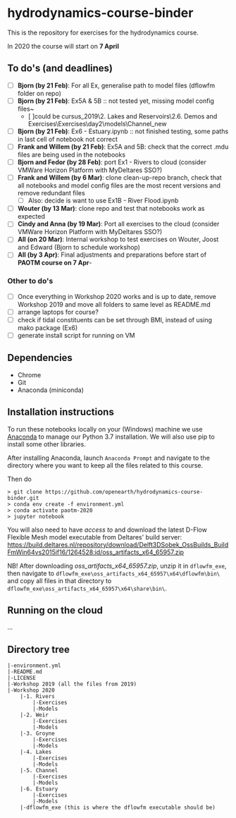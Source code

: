 # hydrodynamics-course-binder

This is the repository for exercises for the hydrodynamics course.

In 2020 the course will start on **7 April**

## To do's (and deadlines)
- [ ] **Bjorn (by 21 Feb)**: For all Ex, generalise path to model files (dflowfm folder on repo)
- [ ] **Bjorn (by 21 Feb)**: Ex5A & 5B :: not tested yet, missing model config files~
	- [ ]could be cursus_2019\2. Lakes and Reservoirs\2.6. Demos and Exercises\Exercises\day2\models\Channel_new
- [ ] **Bjorn (by 21 Feb)**: Ex6 - Estuary.ipynb :: not finished testing, some paths in last cell of notebook not correct
- [ ] **Frank and Willem (by 21 Feb)**: Ex5A and 5B: check that the correct .mdu files are being used in the notebooks
- [ ] **Bjorn and Fedor (by 28 Feb)**: port Ex1 - Rivers to cloud (consider VMWare Horizon Platform with MyDeltares SSO?)
- [ ] **Frank and Willem (by 6 Mar)**: clone clean-up-repo branch, check that all notebooks and model config files are the most recent versions and remove redundant files
	- [ ] Also: decide is want to use Ex1B - River Flood.ipynb
- [ ] **Wouter (by 13 Mar)**: clone repo and test that notebooks work as expected
- [ ] **Cindy and Anna (by 19 Mar)**: Port all exercises to the cloud (consider VMWare Horizon Platform with MyDeltares SSO?)
- [ ] **All (on 20 Mar)**: Internal workshop to test exercises on Wouter, Joost and Edward (Bjorn to schedule workshop)
- [ ] **All (by 3 Apr)**: Final adjustments and preparations before start of **PAOTM course on 7 Apr**- 

### Other to do's
- [ ] Once everything in Workshop 2020 works and is up to date, remove Workshop 2019 and move all folders to same level as README.md
- [ ] arrange laptops for course?
- [ ] check if tidal constituents can be set through BMI, instead of using mako package (Ex6)
- [ ] generate install script for running on VM

## Dependencies
* Chrome
* Git
* Anaconda (miniconda)

## Installation instructions
To run these notebooks locally on your (Windows) machine we use [Anaconda](https://repo.anaconda.com/archive/Anaconda3-2019.10-Windows-x86_64.exe) to manage our Python 3.7 installation. We will also use pip to install some other libraries.

After installing Anaconda, launch `Anaconda Prompt` and navigate to the directory where you want to keep all the files related to this course.

Then do
```
> git clone https://github.com/openearth/hydrodynamics-course-binder.git
> conda env create -f environment.yml 
> conda activate paotm-2020
> jupyter notebook
```

You will also need to have _access to_ and download the latest D-Flow Flexible Mesh model executable from Deltares' build server:
https://build.deltares.nl/repository/download/Delft3DSobek_OssBuilds_BuildFmWin64vs2015if16/1264528:id/oss_artifacts_x64_65957.zip   

NB! After downloading _oss_artifacts_x64_65957.zip_, unzip it in `dflowfm_exe`, then navigate to `dflowfm_exe\oss_artifacts_x64_65957\x64\dflowfm\bin\` and copy all files in that directory to `dflowfm_exe\oss_artifacts_x64_65957\x64\share\bin\`.

## Running on the cloud
...

## Directory tree
```
|-environment.yml 
|-README.md
|-LICENSE
|-Workshop 2019 (all the files from 2019)
|-Workshop 2020
	|-1. Rivers
		|-Exercises
		|-Models
	|-2. Weir
		|-Exercises
		|-Models
	|-3. Groyne
		|-Exercises
		|-Models
	|-4. Lakes
		|-Exercises
		|-Models
	|-5. Channel
		|-Exercises
		|-Models
	|-6. Estuary
		|-Exercises
		|-Models
	|-dflowfm_exe (this is where the dflowfm executable should be)
```
